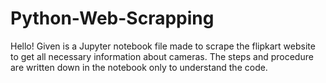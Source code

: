 # Python-Web-Scrapping
Hello!
Given is a Jupyter notebook file made to scrape the flipkart website to get all necessary information about cameras. The steps and procedure are written down in the notebook only to understand the code.
